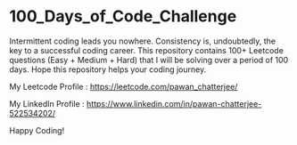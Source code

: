 # 100_Days_of_Code_Challenge

Intermittent coding leads you nowhere. Consistency is, undoubtedly, the key to a successful coding career. This repository contains 100+ Leetcode questions (Easy + Medium + Hard) that I will be solving over a period of 100 days. Hope this repository helps your coding journey. 

My Leetcode Profile : https://leetcode.com/pawan_chatterjee/

My LinkedIn Profile : https://www.linkedin.com/in/pawan-chatterjee-522534202/

Happy Coding!
